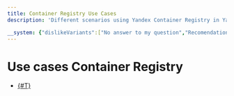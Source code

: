 ```yaml
---
title: Container Registry Use Cases 
description: 'Different scenarios using Yandex Container Registry in Yandex.Cloud. Run a docker image on a virtual machine.'

__system: {"dislikeVariants":["No answer to my question","Recomendations didn't help","The content doesn't match title","Other"]}
---
```



# Use cases Container Registry

- [{#T}](run-docker-on-vm.md)